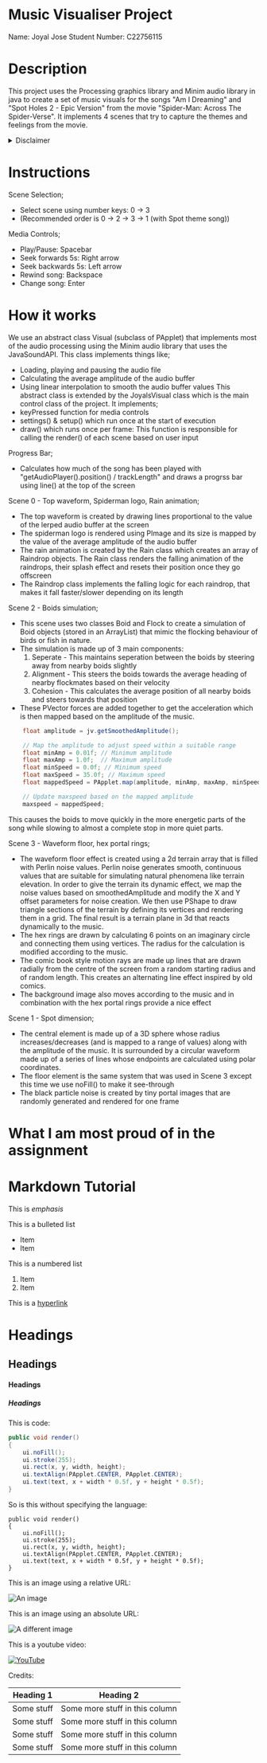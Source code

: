 # Music Visualiser Project

Name: Joyal Jose
Student Number: C22756115

<!-- ## Instructions
- Fork this repository and use it a starter project for your assignment
- Create a new package named your student number and put all your code in this package.
- You should start by creating a subclass of ie.tudublin.Visual
- There is an example visualiser called MyVisual in the example package
- Check out the WaveForm and AudioBandsVisual for examples of how to call the Processing functions from other classes that are not subclasses of PApplet -->

# Description

This project uses the Processing graphics library and Minim audio library in java to create a set of music visuals for the songs "Am I Dreaming" and "Spot Holes 2 - Epic Version" from the movie "Spider-Man: Across The Spider-Verse".
It implements 4 scenes that try to capture the themes and feelings from the movie.
<details>
<summary>Disclaimer</summary>
<br>
Note: None of the music and images used in this project are my own and all credit goes to their respective owners.
</details>

# Instructions

Scene Selection;
- Select scene using number keys: 0 -> 3
- (Recommended order is 0 -> 2 -> 3 -> 1 (with Spot theme song))

Media Controls;
- Play/Pause: Spacebar
- Seek forwards 5s: Right arrow
- Seek backwards 5s: Left arrow
- Rewind song: Backspace
- Change song: Enter

# How it works

We use an abstract class Visual (subclass of PApplet) that implements most of the audio processing using the Minim audio library that uses the JavaSoundAPI. This class implements things like;
- Loading, playing and pausing the audio file
- Calculating the average amplitude of the audio buffer
- Using linear interpolation to smooth the audio buffer values
This abstract class is extended by the JoyalsVisual class which is the main control class of the project. It implements;
- keyPressed function for media controls
- settings() & setup() which run once at the start of execution
- draw() which runs once per frame: This function is responsible for calling the render() of each scene based on user input

Progress Bar;
- Calculates how much of the song has been played with "getAudioPlayer().position() / trackLength" and draws a progrss bar using line() at the top of the screen

Scene 0 - Top waveform, Spiderman logo, Rain animation;
- The top waveform is created by drawing lines proportional to the value of the lerped audio buffer at the screen
- The spiderman logo is rendered using PImage and its size is mapped by the value of the average amplitude of the audio buffer
- The rain animation is created by the Rain class which creates an array of Raindrop objects. The Rain class renders the falling animation of the raindrops, their splash effect and resets their position once they go offscreen
- The Raindrop class implements the falling logic for each raindrop, that makes it fall faster/slower depending on its length

Scene 2 - Boids simulation;
- This scene uses two classes Boid and Flock to create a simulation of Boid objects (stored in an ArrayList) that mimic the flocking behaviour of birds or fish in nature.
- The simulation is made up of 3 main components:
	1. Seperate - This maintains seperation between the boids by steering away from nearby boids slightly
	2. Alignment - This steers the boids towards the average heading of nearby flockmates based on their velocity
	3. Cohesion - This calculates the average position of all nearby boids and steers towards that position
- These PVector forces are added together to get the acceleration which is then mapped based on the amplitude of the music. 
```Java
	float amplitude = jv.getSmoothedAmplitude();

	// Map the amplitude to adjust speed within a suitable range
	float minAmp = 0.01f; // Minimum amplitude
	float maxAmp = 1.0f;  // Maximum amplitude
	float minSpeed = 0.0f; // Minimum speed
	float maxSpeed = 35.0f; // Maximum speed
	float mappedSpeed = PApplet.map(amplitude, minAmp, maxAmp, minSpeed, maxSpeed);

	// Update maxspeed based on the mapped amplitude
	maxspeed = mappedSpeed;
```
This causes the boids to move quickly in the more energetic parts of the song while slowing to almost a complete stop in more quiet parts.

Scene 3 - Waveform floor, hex portal rings;
- The waveform floor effect is created using a 2d terrain array that is filled with Perlin noise values. Perlin noise generates smooth, continuous values that are suitable for simulating natural phenomena like terrain elevation. In order to give the terrain its dynamic effect, we map the noise values based on smoothedAmplitude and modify the X and Y offset parameters for noise creation. We then use PShape to draw triangle sections of the terrain by defining its vertices and rendering them in a grid. The final result is a terrain plane in 3d that reacts dynamically to the music.
- The hex rings are drawn by calculating 6 points on an imaginary circle and connecting them using vertices. The radius for the calculation is modified according to the music.
- The comic book style motion rays are made up lines that are drawn radially from the centre of the screen from a random starting radius and of random length. This creates an alternating line effect inspired by old comics.
- The background image also moves according to the music and in combination with the hex portal rings provide a nice effect

Scene 1 - Spot dimension;
- The central element is made up of a 3D sphere whose radius increases/decreases (and is mapped to a range of values) along with the amplitude of the music. It is surrounded by a circular waveform made up of a series of lines whose endpoints are calculated using polar coordinates.
- The floor element is the same system that was used in Scene 3 except this time we use noFill() to make it see-through
- The black particle noise is created by tiny portal images that are randomly generated and rendered for one frame

# What I am most proud of in the assignment

# Markdown Tutorial

This is *emphasis*

This is a bulleted list

- Item
- Item

This is a numbered list

1. Item
1. Item

This is a [hyperlink](http://bryanduggan.org)

# Headings
## Headings
#### Headings
##### Headings

This is code:

```Java
public void render()
{
	ui.noFill();
	ui.stroke(255);
	ui.rect(x, y, width, height);
	ui.textAlign(PApplet.CENTER, PApplet.CENTER);
	ui.text(text, x + width * 0.5f, y + height * 0.5f);
}
```

So is this without specifying the language:

```
public void render()
{
	ui.noFill();
	ui.stroke(255);
	ui.rect(x, y, width, height);
	ui.textAlign(PApplet.CENTER, PApplet.CENTER);
	ui.text(text, x + width * 0.5f, y + height * 0.5f);
}
```

This is an image using a relative URL:

![An image](images/p8.png)

This is an image using an absolute URL:

![A different image](https://bryanduggandotorg.files.wordpress.com/2019/02/infinite-forms-00045.png?w=595&h=&zoom=2)

This is a youtube video:

[![YouTube](http://img.youtube.com/vi/J2kHSSFA4NU/0.jpg)](https://www.youtube.com/watch?v=J2kHSSFA4NU)

Credits:

| Heading 1 | Heading 2 |
|-----------|-----------|
|Some stuff | Some more stuff in this column |
|Some stuff | Some more stuff in this column |
|Some stuff | Some more stuff in this column |
|Some stuff | Some more stuff in this column |

